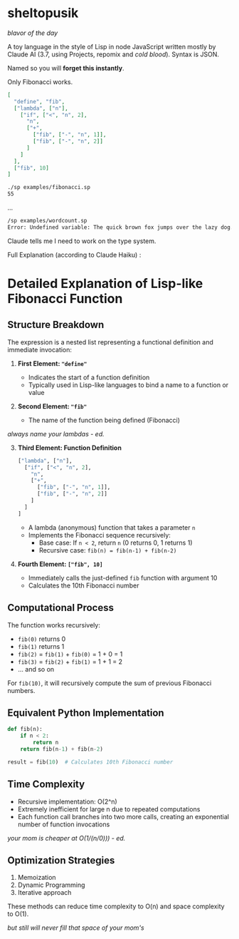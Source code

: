 # sheltopusik

*blavor of the day*

A toy language in the style of Lisp in node JavaScript written mostly by Claude AI (3.7, using Projects, repomix and *cold blood*). Syntax is JSON.

Named so you will **forget this instantly**.

Only Fibonacci works.

```json
[
  "define", "fib",
  ["lambda", ["n"],
    ["if", ["<", "n", 2],
      "n",
      ["+",
        ["fib", ["-", "n", 1]],
        ["fib", ["-", "n", 2]]
      ]
    ]
  ],
  ["fib", 10]
]
```

```sh
./sp examples/fibonacci.sp
55
```

...
```sh
/sp examples/wordcount.sp
Error: Undefined variable: The quick brown fox jumps over the lazy dog. The dog sleeps.
```
Claude tells me I need to work on the type system.

Full Explanation (according to Claude Haiku) :

# Detailed Explanation of Lisp-like Fibonacci Function

## Structure Breakdown

The expression is a nested list representing a functional definition and immediate invocation:

1. **First Element: `"define"`**
   - Indicates the start of a function definition
   - Typically used in Lisp-like languages to bind a name to a function or value

2. **Second Element: `"fib"`**
   - The name of the function being defined (Fibonacci)

*always name your lambdas - ed.*

3. **Third Element: Function Definition**
   ```lisp
   ["lambda", ["n"],
     ["if", ["<", "n", 2],
       "n",
       ["+",
         ["fib", ["-", "n", 1]],
         ["fib", ["-", "n", 2]]
       ]
     ]
   ]
   ```
   - A lambda (anonymous) function that takes a parameter `n`
   - Implements the Fibonacci sequence recursively:
     * Base case: If `n < 2`, return `n` (0 returns 0, 1 returns 1)
     * Recursive case: `fib(n) = fib(n-1) + fib(n-2)`

4. **Fourth Element: `["fib", 10]`**
   - Immediately calls the just-defined `fib` function with argument 10
   - Calculates the 10th Fibonacci number

## Computational Process

The function works recursively:
- `fib(0)` returns 0
- `fib(1)` returns 1
- `fib(2)` = `fib(1)` + `fib(0)` = 1 + 0 = 1
- `fib(3)` = `fib(2)` + `fib(1)` = 1 + 1 = 2
- ... and so on

For `fib(10)`, it will recursively compute the sum of previous Fibonacci numbers.

## Equivalent Python Implementation

```python
def fib(n):
    if n < 2:
        return n
    return fib(n-1) + fib(n-2)

result = fib(10)  # Calculates 10th Fibonacci number
```

## Time Complexity
- Recursive implementation: O(2^n)
- Extremely inefficient for large n due to repeated computations
- Each function call branches into two more calls, creating an exponential number of function invocations

*your mom is cheaper at O(1/(n/0))) - ed.*

## Optimization Strategies
1. Memoization
2. Dynamic Programming
3. Iterative approach

These methods can reduce time complexity to O(n) and space complexity to O(1).

*but still will never fill that space of your mom's*